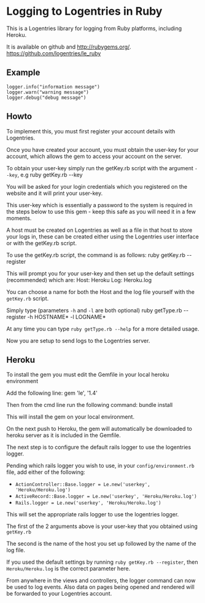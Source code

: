 Logging to Logentries in Ruby
=============================

This is a Logentries library for logging from Ruby platforms, including Heroku.

It is available on github and <http://rubygems.org/>.
<https://github.com/logentries/le_ruby>

Example
-------

    logger.info("information message")
    logger.warn("warning message")
    logger.debug("debug message")


Howto
-----


To implement this, you must first register your account details with
Logentries.

Once you have created your account, you must obtain the user-key for your
account, which allows the gem to access your account on the server.

To obtain your user-key simply run the getKey.rb script with the argument
``--key``, e.g
    ruby getKey.rb --key

You will be asked for your login credentials which you registered on the
website and it will print your user-key.

This user-key which is essentially a password to the system is required in the
steps below to use this gem - keep this safe as you will need it in a few
moments.

A host must be created on Logentries as well as a file in that host to store
your logs in, these can be created either using the Logentries user interface
or with the getKey.rb script.

To use the getKey.rb script, the command is as follows:
    ruby getKey.rb --register

This will prompt you for your user-key and then set up the default settings
(recommended) which are:   Host: Heroku Log: Heroku.log

You can choose a name for both the Host and the log file yourself with the
``getKey.rb`` script.

Simply type (parameters ``-h`` and ``-l`` are both optional)
    ruby getType.rb --register -h HOSTNAME* -l LOGNAME* 

At any time you can type ``ruby getType.rb --help`` for a more detailed usage.

Now you are setup to send logs to the Logentries server.

Heroku
------

To install the gem you must edit the Gemfile in your local heroku environment

Add the following line:
    gem 'le', '1.4'

Then from the cmd line run the following command:
    bundle install

This will install the gem on your local environment.

On the next push to Heroku, the gem will automatically be downloaded to heroku
server as it is included in the Gemfile.

The next step is to configure the default rails logger to use the logentries
logger.

Pending which rails logger you wish to use, in your ``config/environment.rb``
file, add either of the following:

- ``ActionController::Base.logger = Le.new('userkey', 'Heroku/Heroku.log')``
- ``ActiveRecord::Base.logger = Le.new('userkey', 'Heroku/Heroku.log')``
- ``Rails.logger = Le.new('userkey', 'Heroku/Heroku.log')``

This will set the appropriate rails logger to use the logentries logger.

The first of the 2 arguments above is your user-key that you obtained using ``getKey.rb`` 

The second is the name of the host you set up followed by the name of the log file. 

If you used the default settings by running ``ruby getKey.rb --register``, then
``Heroku/Heroku.log`` is the correct parameter here.

From anywhere in the views and controllers, the logger command can now be used
to log events. Also data on pages being opened and rendered will be forwarded
to your Logentries account.

